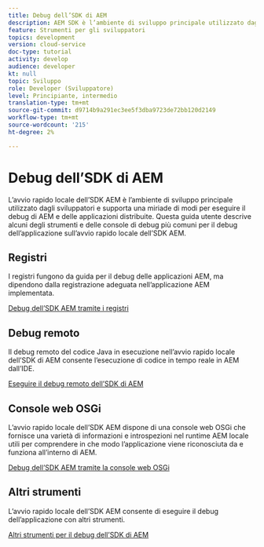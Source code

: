 ```yaml
---
title: Debug dell’SDK di AEM
description: AEM SDK è l’ambiente di sviluppo principale utilizzato dagli sviluppatori e supporta una serie di modi per eseguire il debug di AEM e delle applicazioni distribuite.
feature: Strumenti per gli sviluppatori
topics: development
version: cloud-service
doc-type: tutorial
activity: develop
audience: developer
kt: null
topic: Sviluppo
role: Developer (Sviluppatore)
level: Principiante, intermedio
translation-type: tm+mt
source-git-commit: d9714b9a291ec3ee5f3dba9723de72bb120d2149
workflow-type: tm+mt
source-wordcount: '215'
ht-degree: 2%

---
```



# Debug dell’SDK di AEM

L’avvio rapido locale dell’SDK AEM è l’ambiente di sviluppo principale utilizzato dagli sviluppatori e supporta una miriade di modi per eseguire il debug di AEM e delle applicazioni distribuite. Questa guida utente descrive alcuni degli strumenti e delle console di debug più comuni per il debug dell’applicazione sull’avvio rapido locale dell’SDK AEM.

## Registri

I registri fungono da guida per il debug delle applicazioni AEM, ma dipendono dalla registrazione adeguata nell’applicazione AEM implementata.

[Debug dell’SDK AEM tramite i registri](./logs.md)

## Debug remoto

Il debug remoto del codice Java in esecuzione nell’avvio rapido locale dell’SDK di AEM consente l’esecuzione di codice in tempo reale in AEM dall’IDE.

[Eseguire il debug remoto dell’SDK di AEM](./remote-debugging.md)

## Console web OSGi

L’avvio rapido locale dell’SDK AEM dispone di una console web OSGi che fornisce una varietà di informazioni e introspezioni nel runtime AEM locale utili per comprendere in che modo l’applicazione viene riconosciuta da e funziona all’interno di AEM.

[Debug dell’SDK AEM tramite la console web OSGi](./osgi-web-consoles.md)

## Altri strumenti

L’avvio rapido locale dell’SDK AEM consente di eseguire il debug dell’applicazione con altri strumenti.

[Altri strumenti per il debug dell’SDK di AEM](./other-tools.md)
